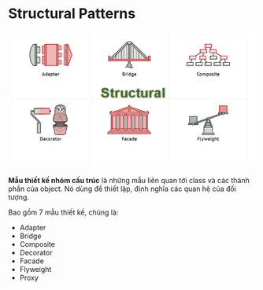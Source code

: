 # Structural Patterns
![img.png](../../assets/structural.png)

**Mẫu thiết kế nhóm cấu trúc** là những mẫu liên quan tới class và các thành phần của object. Nó dùng để thiết lập, định nghĩa các quan hệ của đối tượng.

Bao gồm 7 mẫu thiết kế, chúng là:
- Adapter
- Bridge
- Composite
- Decorator
- Facade
- Flyweight
- Proxy